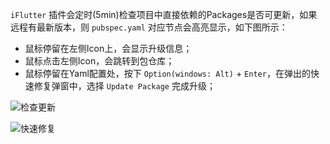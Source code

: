 `iFlutter` 插件会定时(5min)检查项目中直接依赖的Packages是否可更新，如果远程有最新版本，则 `pubspec.yaml` 对应节点会高亮显示，如下图所示：

- 鼠标停留在左侧Icon上，会显示升级信息；
- 鼠标点击左侧Icon，会跳转到包仓库；
- 鼠标停留在Yaml配置处，按下 `Option(windows: Alt)` + `Enter`，在弹出的快速修复弹窗中，选择 `Update Package` 完成升级；

![检查更新](http://iflutter.toolu.cn/configs/config_latest_version.png)


![快速修复](http://iflutter.toolu.cn/configs/version_quick_fix.png)
